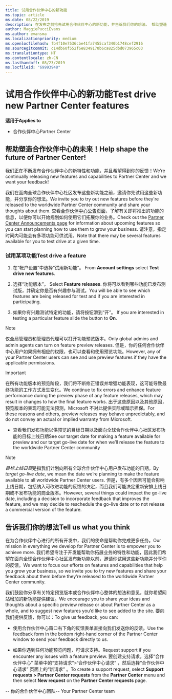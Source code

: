 ```yaml
---
title: 试用合作伙伴中心的新功能
ms.topic: article
ms.date: 08/22/2019
description: 在发布之前抢先试用合作伙伴中心的新功能，并告诉我们你的想法。 帮助塑造合作伙伴中心的未来！
author: MaggiePucciEvans
ms.author: evansma
ms.localizationpriority: medium
ms.openlocfilehash: fb4f10e7536cbe41fa7455caf340b1748cef2916
ms.sourcegitcommit: c14db60f552f6e8349170b6ca825dbd073965c03
ms.translationtype: HT
ms.contentlocale: zh-CN
ms.lasthandoff: 08/23/2019
ms.locfileid: "69993948"
---
```

# <a name="test-drive-new-partner-center-features"></a><span data-ttu-id="59cf4-104">试用合作伙伴中心的新功能</span><span class="sxs-lookup"><span data-stu-id="59cf4-104">Test drive new Partner Center features</span></span>

<span data-ttu-id="59cf4-105">**适用于**</span><span class="sxs-lookup"><span data-stu-id="59cf4-105">**Applies to**</span></span>

- <span data-ttu-id="59cf4-106">合作伙伴中心</span><span class="sxs-lookup"><span data-stu-id="59cf4-106">Partner Center</span></span>

## <a name="help-shape-the-future-of-partner-center"></a><span data-ttu-id="59cf4-107">帮助塑造合作伙伴中心的未来！</span><span class="sxs-lookup"><span data-stu-id="59cf4-107">Help shape the future of Partner Center!</span></span>

<span data-ttu-id="59cf4-108">我们正在不断发布合作伙伴中心的新特性和功能，并且希望得到你的反馈！</span><span class="sxs-lookup"><span data-stu-id="59cf4-108">We’re continually releasing new features and capabilities to Partner Center and we want your feedback!</span></span> 

<span data-ttu-id="59cf4-109">我们在面向全球合作伙伴中心社区发布这些新功能之前，邀请你先试用这些新功能，并分享你的想法。</span><span class="sxs-lookup"><span data-stu-id="59cf4-109">We invite you to try out new features before they're released to the worldwide Partner Center community and share your thoughts about them.</span></span> <span data-ttu-id="59cf4-110">查看[合作伙伴中心公告页面](https://partnercenter.microsoft.com/pcv/announcements)，了解有关即将推出的功能的信息，以便你可以开始规划如何使用它们拓展你的业务。</span><span class="sxs-lookup"><span data-stu-id="59cf4-110">Check out the [Partner Center Announcements page](https://partnercenter.microsoft.com/pcv/announcements) for information about upcoming features so you can start planning how to use them to grow your business.</span></span> <span data-ttu-id="59cf4-111">请注意，指定时间内可能会有多项功能可供试用。</span><span class="sxs-lookup"><span data-stu-id="59cf4-111">Note that there may be several features available for you to test drive at a given time.</span></span>

### <a name="test-drive-a-feature"></a><span data-ttu-id="59cf4-112">试用某项功能</span><span class="sxs-lookup"><span data-stu-id="59cf4-112">Test drive a feature</span></span>

1. <span data-ttu-id="59cf4-113">在“帐户设置”中选择“试用新功能”。  </span><span class="sxs-lookup"><span data-stu-id="59cf4-113">From **Account settings** select **Test drive new features**.</span></span>

2. <span data-ttu-id="59cf4-114">选择“功能版本”。 </span><span class="sxs-lookup"><span data-stu-id="59cf4-114">Select **Feature releases**.</span></span> <span data-ttu-id="59cf4-115">你将可以看到哪些功能已发布测试版，并确定你是否有兴趣参与测试。</span><span class="sxs-lookup"><span data-stu-id="59cf4-115">You will be able to see which features are being released for test and if you are interested in participating.</span></span>

3. <span data-ttu-id="59cf4-116">如果你有兴趣测试特定的功能，请将按钮滑到“开”。 </span><span class="sxs-lookup"><span data-stu-id="59cf4-116">If you are interested in testing a particular feature slide the button to **On**.</span></span> 

> [!NOTE]  
>  <span data-ttu-id="59cf4-117">仅全局管理员和管理员代理可以打开功能预览版本。</span><span class="sxs-lookup"><span data-stu-id="59cf4-117">Only global admins and admin agents can turn on feature preview releases.</span></span> <span data-ttu-id="59cf4-118">但是，你的任何合作伙伴中心用户如果拥有相应的权限，也可以查看和使用预览功能。</span><span class="sxs-lookup"><span data-stu-id="59cf4-118">However, any of your Partner Center users can see and use preview features if they have the applicable permissions.</span></span>

> [!IMPORTANT]  
> <span data-ttu-id="59cf4-119">在所有功能版本的预览阶段，我们将不断修正错误并增强功能表现，这可能导致最终功能的工作方式发生变化。</span><span class="sxs-lookup"><span data-stu-id="59cf4-119">We continue to fix errors and enhance feature performance during the preview phase of any feature releases, which may result in changes to how the final feature works.</span></span> <span data-ttu-id="59cf4-120">出于这些原因以及其他原因，预览版本的表现可能无法预测，Microsoft 不对此提供实际或暗示担保。</span><span class="sxs-lookup"><span data-stu-id="59cf4-120">For these reasons and others, preview releases may behave unpredictably, and do not convey an actual or implied warranty from Microsoft.</span></span>

- <span data-ttu-id="59cf4-121">查看我们发布功能以供预览的目标日期以及面向全球合作伙伴中心社区发布功能的目标上线日期</span><span class="sxs-lookup"><span data-stu-id="59cf4-121">See our target date for making a feature available for preview and our target go-live date for when we’ll release the feature to the worldwide Partner Center community</span></span>

> [!NOTE]  
>  <span data-ttu-id="59cf4-122">*目标上线日期*是指我们计划向所有全球合作伙伴中心用户发布功能的日期。</span><span class="sxs-lookup"><span data-stu-id="59cf4-122">By *target go-live date*, we mean the date we’re planning to make the feature available to all worldwide Partner Center users.</span></span> <span data-ttu-id="59cf4-123">但是，有多个因素可能会影响上线日期，包括纳入可改进功能的反馈的决定，而且我们可能决定重新安排上线日期或不发布功能的商业版本。</span><span class="sxs-lookup"><span data-stu-id="59cf4-123">However, several things could impact the go-live date, including a decision to incorporate feedback that improves the feature, and we may decide to reschedule the go-live date or to not release a commercial version of the feature.</span></span>  


 
## <a name="tell-us-what-you-think"></a><span data-ttu-id="59cf4-124">告诉我们你的想法</span><span class="sxs-lookup"><span data-stu-id="59cf4-124">Tell us what you think</span></span>

<span data-ttu-id="59cf4-125">在为合作伙伴中心进行的所有开发中，我们的使命是帮助你完成更多任务。</span><span class="sxs-lookup"><span data-stu-id="59cf4-125">Our mission in everything we develop for Partner Center is to empower you to achieve more.</span></span> <span data-ttu-id="59cf4-126">我们希望专注于开发能帮助你拓展业务的特性和功能，因此我们希望在面向全球合作伙伴中心社区发布新功能以前，邀请你试用这些新功能并分享你的反馈。</span><span class="sxs-lookup"><span data-stu-id="59cf4-126">We want to focus our efforts on features and capabilities that help you grow your business, so we invite you to try new features and share your feedback about them before they’re released to the worldwide Partner Center community.</span></span> 

<span data-ttu-id="59cf4-127">我们鼓励你分享有关特定预览版本或合作伙伴中心整体的想法和意见，就你希望网站增加的新功能提供建议。</span><span class="sxs-lookup"><span data-stu-id="59cf4-127">We encourage you to share your ideas and thoughts about a specific preview release or about Partner Center as a whole, and to suggest new features you’d like to see added to the site.</span></span> <span data-ttu-id="59cf4-128">要向我们提供反馈，你可以：</span><span class="sxs-lookup"><span data-stu-id="59cf4-128">To give us feedback, you can:</span></span>  

-   <span data-ttu-id="59cf4-129">使用合作伙伴中心窗口右下角的反馈表单直接向我们发送你的反馈。</span><span class="sxs-lookup"><span data-stu-id="59cf4-129">Use the feedback form in the bottom right-hand corner of the Partner Center window to send your feedback directly to us.</span></span> 

-   <span data-ttu-id="59cf4-130">如果你遇到任何功能预览问题，可请求支持。</span><span class="sxs-lookup"><span data-stu-id="59cf4-130">Request support if you encounter any issues with a feature preview.</span></span> <span data-ttu-id="59cf4-131">要创建支持请求，选择“合作伙伴中心”  菜单中的“支持请求”>“合作伙伴中心请求”  ，然后选择“合作伙伴中心请求”  页面上的“新请求”  。</span><span class="sxs-lookup"><span data-stu-id="59cf4-131">To create a support request, select **Support requests > Partner Center requests** from the **Partner Center** menu and then select **New request** on the **Partner Center requests** page.</span></span>



<span data-ttu-id="59cf4-132">-- 你的合作伙伴中心团队</span><span class="sxs-lookup"><span data-stu-id="59cf4-132">-- Your Partner Center team</span></span>


